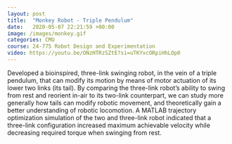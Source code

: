 ```yaml
---
layout: post
title:  "Monkey Robot - Triple Pendulum"
date:   2020-05-07 22:21:59 +00:00
image: /images/monkey.gif
categories: CMU
course: 24-775 Robot Design and Experimentation
video: https://youtu.be/ONzHTRzSZtE?si=uTKYxcORpiHhLOp0
---
```


Developed a bioinspired, three-link swinging robot, in the vein of a triple pendulum, that can modify its motion by means of motor actuation of its lower two links (its tail). By comparing the three-link robot’s ability to swing from rest and reorient in-air to its two-link counterpart, we can study more generally how tails can modify robotic movement, and theoretically gain a better understanding of robotic locomotion. A MATLAB trajectory optimization simulation of the two and three-link robot indicated that a three-link configuration increased maximum achievable velocity while decreasing required torque when swinging from rest.